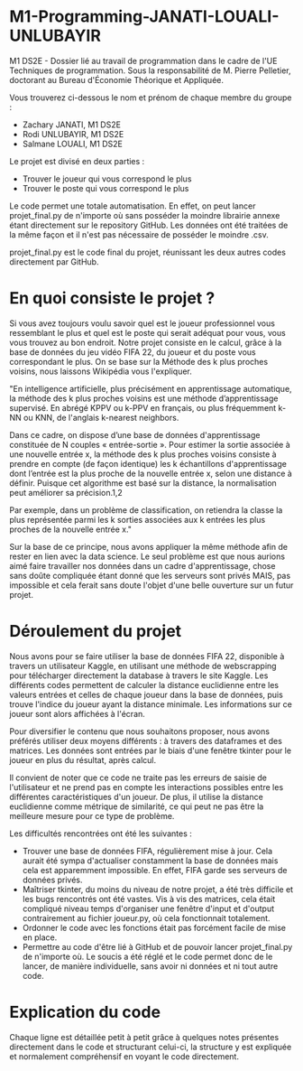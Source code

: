 # M1-Programming-JANATI-LOUALI-UNLUBAYIR

M1 DS2E - Dossier lié au travail de programmation dans le cadre de l'UE Techniques de programmation.
Sous la responsabilité de M. Pierre Pelletier, doctorant au Bureau d'Économie Théorique et Appliquée.

Vous trouverez ci-dessous le nom et prénom de chaque membre du groupe :

- Zachary JANATI, M1 DS2E
- Rodi UNLUBAYIR, M1 DS2E
- Salmane LOUALI, M1 DS2E

Le projet est divisé en deux parties :

- Trouver le joueur qui vous correspond le plus
- Trouver le poste qui vous correspond le plus

Le code permet une totale automatisation. En effet, on peut lancer projet_final.py de n'importe où sans posséder la moindre librairie annexe étant directement sur le repository GitHub.
Les données ont été traitées de la même façon et il n'est pas nécessaire de posséder le moindre .csv.

projet_final.py est le code final du projet, réunissant les deux autres codes directement par GitHub.

# En quoi consiste le projet ?

Si vous avez toujours voulu savoir quel est le joueur professionnel vous ressemblant le plus et quel est le poste qui serait adéquat pour vous, vous vous trouvez au bon endroit.
Notre projet consiste en le calcul, grâce à la base de données du jeu vidéo FIFA 22, du joueur et du poste vous correspondant le plus.
On se base sur la Méthode des k plus proches voisins, nous laissons Wikipédia vous l'expliquer.

"En intelligence artificielle, plus précisément en apprentissage automatique, la méthode des k plus proches voisins est une méthode d’apprentissage supervisé. En abrégé KPPV ou k-PPV en français, ou plus fréquemment k-NN ou KNN, de l'anglais k-nearest neighbors.

Dans ce cadre, on dispose d’une base de données d'apprentissage constituée de N couples « entrée-sortie ». Pour estimer la sortie associée à une nouvelle entrée x, la méthode des k plus proches voisins consiste à prendre en compte (de façon identique) les k échantillons d'apprentissage dont l’entrée est la plus proche de la nouvelle entrée x, selon une distance à définir. Puisque cet algorithme est basé sur la distance, la normalisation peut améliorer sa précision.1,2

Par exemple, dans un problème de classification, on retiendra la classe la plus représentée parmi les k sorties associées aux k entrées les plus proches de la nouvelle entrée x."

Sur la base de ce principe, nous avons appliquer la même méthode afin de rester en lien avec la data science. Le seul problème est que nous aurions aimé faire travailler nos données dans un cadre d'apprentissage, chose sans doûte compliquée étant donné que les serveurs sont privés MAIS, pas impossible et cela ferait sans doute l'objet d'une belle ouverture sur un futur projet.

# Déroulement du projet 

Nous avons pour se faire utiliser la base de données FIFA 22, disponible à travers un utilisateur Kaggle, en utilisant une méthode de webscrapping pour télécharger directement la database à travers le site Kaggle.
Les différents codes permettent de calculer la distance euclidienne entre les valeurs entrées et celles de chaque joueur dans la base de données, puis trouve l'indice du joueur ayant la distance minimale. 
Les informations sur ce joueur sont alors affichées à l'écran.

Pour diversifier le contenu que nous souhaitons proposer, nous avons préférés utiliser deux moyens différents : à travers des dataframes et des matrices.
Les données sont entrées par le biais d'une fenêtre tkinter pour le joueur en plus du résultat, après calcul.

Il convient de noter que ce code ne traite pas les erreurs de saisie de l'utilisateur et ne prend pas en compte les interactions possibles entre les différentes caractéristiques d'un joueur. De plus, il utilise la distance euclidienne comme métrique de similarité, ce qui peut ne pas être la meilleure mesure pour ce type de problème.

Les difficultés rencontrées ont été les suivantes :

- Trouver une base de données FIFA, régulièrement mise à jour. Cela aurait été sympa d'actualiser constamment la base de données mais cela est apparemment impossible. En effet, FIFA garde ses serveurs de données privés.
- Maîtriser tkinter, du moins du niveau de notre projet, a été très difficile et les bugs rencontrés ont été vastes. Vis à vis des matrices, cela était compliqué niveau temps d'organiser une fenêtre d'input et d'output contrairement au fichier joueur.py, où cela fonctionnait totalement.
- Ordonner le code avec les fonctions était pas forcément facile de mise en place.
- Permettre au code d'être lié à GitHub et de pouvoir lancer projet_final.py de n'importe où. Le soucis a été réglé et le code permet donc de le lancer, de manière individuelle, sans avoir ni données et ni tout autre code.

# Explication du code

Chaque ligne est détaillée petit à petit grâce à quelques notes présentes directement dans le code et structurant celui-ci, la structure y est expliquée et normalement compréhensif en voyant le code directement.

